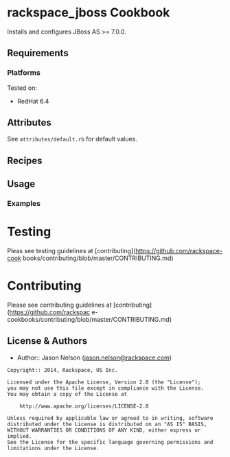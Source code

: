 rackspace_jboss Cookbook
================

Installs and configures JBoss AS >= 7.0.0.


Requirements
------------
### Platforms
Tested on:
- RedHat 6.4

Attributes
----------
See `attributes/default.rb` for default values.

Recipes
-------

Usage
-----

### Examples

Testing
=======

Pleas see testing guidelines at [contributing](https://github.com/rackspace-cook
books/contributing/blob/master/CONTRIBUTING.md)

Contributing
============

Please see contributing guidelines at [contributing](https://github.com/rackspac
e-cookbooks/contributing/blob/master/CONTRIBUTING.md)

License & Authors
-----------------
- Author:: Jason Nelson (<jason.nelson@rackspace.com>)

```text
Copyright:: 2014, Rackspace, US Inc.

Licensed under the Apache License, Version 2.0 (the "License");
you may not use this file except in compliance with the License.
You may obtain a copy of the License at

    http://www.apache.org/licenses/LICENSE-2.0

Unless required by applicable law or agreed to in writing, software
distributed under the License is distributed on an "AS IS" BASIS,
WITHOUT WARRANTIES OR CONDITIONS OF ANY KIND, either express or implied.
See the License for the specific language governing permissions and
limitations under the License.
```

